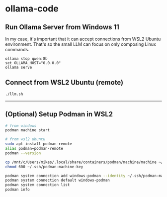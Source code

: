# ollama-code


## Run Ollama Server from Windows 11

In my case, it's important that it can accept connections from WSL2 Ubuntu environment.
That's so the small LLM can focus on only composing Linux commands.

```
ollama stop qwen:8b
set OLLAMA_HOST="0.0.0.0"
ollama serve
```

## Connect from WSL2 Ubuntu (remote)

```sh
./llm.sh
```

---

## (Optional) Setup Podman in WSL2

```sh
# from windows
podman machine start
```

```sh
# from wsl2 ubuntu
sudo apt install podman-remote
alias podman=podman-remote
podman --version

cp /mnt/c/Users/mikes/.local/share/containers/podman/machine/machine ~/.ssh/podman-machine-key
chmod 600 ~/.ssh/podman-machine-key

podman system connection add windows-podman --identity ~/.ssh/podman-machine-key ssh://user@127.0.0.1:63320/run/user/1000/podman/podman.sock
podman system connection default windows-podman
podman system connection list
podman info
```